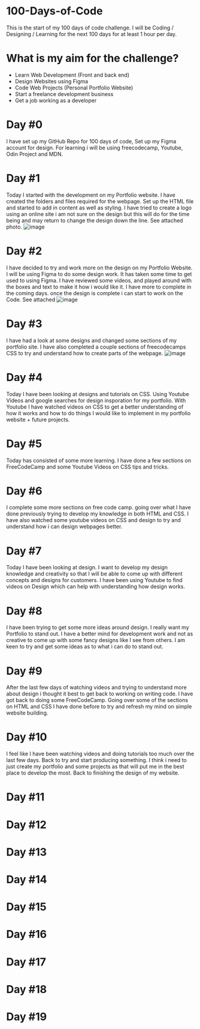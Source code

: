 # 100-Days-of-Code
This is the start of my 100 days of code challenge. I will be Coding / Designing / Learning for the next 100 days for at least 1 hour per day.

# What is my aim for the challenge?
- Learn Web Development (Front and back end)
- Design Websites using Figma
- Code Web Projects (Personal Portfolio Website)
- Start a freelance development business
- Get a job working as a developer

# Day #0
I have set up my GitHub Repo for 100 days of code, Set up my Figma account for design.
For learning i will be using freecodecamp, Youtube, Odin Project and MDN.

# Day #1
Today I started with the development on my Portfolio website. I have created the folders and files required for the webpage. Set up the HTML file and started to add in content as well as styling. I have tried to create a logo using an online site i am not sure on the design but this will do for the time being and may return to change the design down the line.
See attached photo.
![image](https://user-images.githubusercontent.com/28829718/147928494-9f66e208-b15c-40ac-9d62-075b27a17780.png)

# Day #2
I have decided to try and work more on the design on my Portfolio Website. I will be using Figma to do some design work. It has taken some time to get used to using Figma. I have reviewed some videos, and played around with the boxes and text to make it how i would like it.
I have more to complete in the coming days. once the design is complete i can start to work on the Code. See attached
![image](https://user-images.githubusercontent.com/28829718/147936353-42f18c4b-81f8-47b4-8cd8-60faf46bb33b.png)

# Day #3
I have had a look at some designs and changed some sections of my portfolio site. I have also completed a couple sections of freecodecamps CSS to try and understand how to create parts of the webpage.
![image](https://user-images.githubusercontent.com/28829718/148237195-68ea8525-ba5c-4f36-ad36-5cf4124ad153.png)

# Day #4
Today I have been looking at designs and tutorials on CSS. Using Youtube Videos and google searches for design insporation for my portfolio.
With Youtube I have watched videos on CSS to get a better understanding of how it works and how to do things I would like to implement in my portfolio website + future projects.

# Day #5
Today has consisted of some more learning. I have done a few sections on FreeCodeCamp and some Youtube Videos on CSS tips and tricks.

# Day #6
I complete some more sections on free code camp. going over what I have done previously trying to develop my knowledge in both HTML and CSS. I have also watched some youtube videos on CSS and design to try and understand how i can design webpages better.

# Day #7
Today I have been looking at design. I want to develop my design knowledge and creativity so that I will be able to come up with different concepts and designs for customers. I have been using Youtube to find videos on Design which can help with understanding how design works.

# Day #8
I have been trying to get some more ideas around design. I really want my Portfolio to stand out. I have a better mind for development work and not as creative to come up with some fancy designs like I see from others. I am keen to try and get some ideas as to what i can do to stand out.

# Day #9
After the last few days of watching videos and trying to understand more about design i thought it best to get back to working on writing code. I have got back to doing some FreeCodeCamp. Going over some of the sections on HTML and CSS I have done before to try and refresh my mind on simple website building.

# Day #10
I feel like I have been watching videos and doing tutorials too much over the last few days. Back to try and start producing something. I think i need to just create my portfolio and some projects as that will put me in the best place to develop the most. Back to finishing the design of my website.

# Day #11

# Day #12

# Day #13

# Day #14

# Day #15

# Day #16

# Day #17

# Day #18

# Day #19

